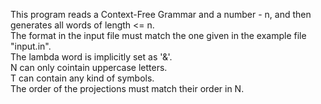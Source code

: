 This program reads a Context-Free Grammar and a number - n, and then generates all words of length <= n.\
The format in the input file must match the one given in the example file "input.in".\
The lambda word is implicitly set as '&'.\
N can only cointain uppercase letters.\
T can contain any kind of symbols.\
The order of the projections must match their order in N.
